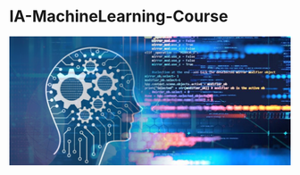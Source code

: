 # IA-MachineLearning-Course
![](https://github.com/YESUBZERO/IA-MachineLearning-Course/blob/main/git.png)
